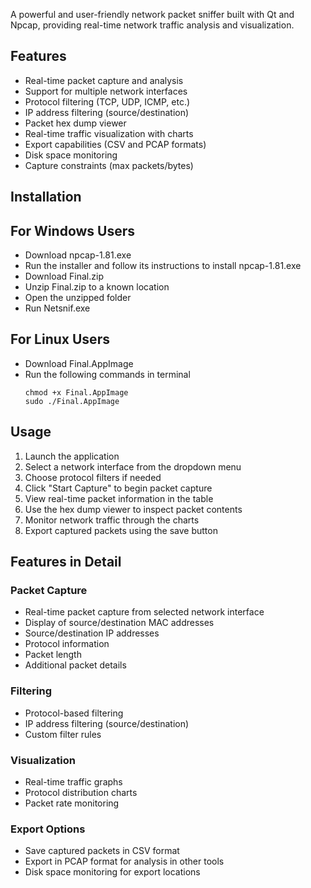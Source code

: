 A powerful and user-friendly network packet sniffer built with Qt and Npcap, providing real-time network traffic analysis and visualization.

## Features

- Real-time packet capture and analysis
- Support for multiple network interfaces
- Protocol filtering (TCP, UDP, ICMP, etc.)
- IP address filtering (source/destination)
- Packet hex dump viewer
- Real-time traffic visualization with charts
- Export capabilities (CSV and PCAP formats)
- Disk space monitoring
- Capture constraints (max packets/bytes)

## Installation
## For Windows Users
- Download npcap-1.81.exe
- Run the installer and follow its instructions to install npcap-1.81.exe
- Download Final.zip
- Unzip Final.zip to a known location
- Open the unzipped folder
- Run Netsnif.exe
## For Linux Users
- Download Final.AppImage
- Run the following commands in terminal
  ```
  chmod +x Final.AppImage
  sudo ./Final.AppImage
  ```
## Usage

1. Launch the application
2. Select a network interface from the dropdown menu
3. Choose protocol filters if needed
4. Click "Start Capture" to begin packet capture
5. View real-time packet information in the table
6. Use the hex dump viewer to inspect packet contents
7. Monitor network traffic through the charts
8. Export captured packets using the save button

## Features in Detail

### Packet Capture
- Real-time packet capture from selected network interface
- Display of source/destination MAC addresses
- Source/destination IP addresses
- Protocol information
- Packet length
- Additional packet details

### Filtering
- Protocol-based filtering
- IP address filtering (source/destination)
- Custom filter rules

### Visualization
- Real-time traffic graphs
- Protocol distribution charts
- Packet rate monitoring

### Export Options
- Save captured packets in CSV format
- Export in PCAP format for analysis in other tools
- Disk space monitoring for export locations
